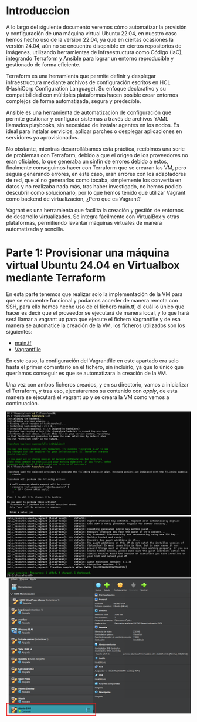 # Introduccion

A lo largo del siguiente documento veremos cómo automatizar la provisión y configuración de una máquina virtual Ubuntu 22.04, en nuestro caso hemos hecho uso de la version 22.04, ya que en ciertas ocasiones la versión 24.04, aún no se encuentra disopnible en ciertos repositorios de imágenes, utilizando herramientas de Infraestructura como Código (IaC), integrando Terraform y Ansible para lograr un entorno reproducible y gestionado de forma eficiente.

Terraform es una herramienta que permite definir y desplegar infraestructura mediante archivos de configuración escritos en HCL (HashiCorp Configuration Language). Su enfoque declarativo y su compatibilidad con múltiples plataformas hacen posible crear entornos complejos de forma automatizada, segura y predecible.

Ansible es una herramienta de automatización de configuración que permite gestionar y configurar sistemas a través de archivos YAML llamados playbooks, sin necesidad de instalar agentes en los nodos. Es ideal para instalar servicios, aplicar parches o desplegar aplicaciones en servidores ya aprovisionados.

No obstante, mientras desarrollábamos esta práctica, recibimos una serie de problemas con Terraform, debido a que el origen de los proveedores no eran oficiales, lo que generaba un sinfin de errores debido a estos, finalmente conseguimos hacer con Terraform que se crearan las VM, pero seguía generando errores, en este caso, eran errores con los adaptadores de red, que al no generarlos como tocaba, simplemente los convertía en datos y no realizaba nada más, tras haber investigado, no hemos podido descubrir como solucionarlo, por lo que hemos tenido que utilizar Vagrant como backend de virtualización, ¿Pero que es Vagrant?

Vagrant es una herramienta que facilita la creación y gestión de entornos de desarrollo virtualizados. Se integra fácilmente con VirtualBox y otras plataformas, permitiendo levantar máquinas virtuales de manera automatizada y sencilla.

# Parte 1: Provisionar una máquina virtual Ubuntu 24.04 en Virtualbox mediante Terraform

En esta parte tenemos que realizar solo la implementación de la VM para que se encuentre funcional y podamos acceder de manera remota con SSH, para ello hemos hecho uso de el fichero main.tf, el cuál lo único que hacer es decir que el proveedor se ejecutará de manera local, y lo que hará será llamar a vagrant up para que ejecute el fichero Vagrantfile y de esa manera se automatice la creación de la VM, los ficheros utilizados son los siguientes:

- [main.tf](https://github.com/alvaromespen/pps-10003375/blob/main/template-main/RA5/RA5_2/main.tf)
- [Vagrantfile](https://github.com/alvaromespen/pps-10003375/blob/main/template-main/RA5/RA5_2/Vagrantfile)

En este caso, la configuración del Vagrantfile en este apartado era solo hasta el primer comentario en el fichero, sin incluirlo, ya que lo único que queríamos conseguir es que se automatizara la creación de la VM.

Una vez con ambos ficheros creados, y en su directorio, vamos a inicializar el Terraform, y tras eso, ejecutaremos su contenido con *apply*, de esta manera se ejecutará el vagrant up y se creará la VM como vemos a continuación.

![I1](./Assets/1.png)
![I2](./Assets/2.png)
![I3](./Assets/3.png)
